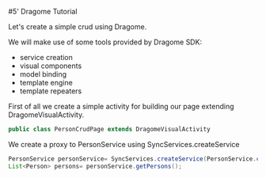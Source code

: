 
#5' Dragome Tutorial

Let's create a simple crud using Dragome.

We will make use of some tools provided by Dragome SDK: 
* service creation
* visual components
* model binding
* template engine
* template repeaters 

First of all we create a simple activity for building our page extending DragomeVisualActivity.

``` Java
public class PersonCrudPage extends DragomeVisualActivity
```

We create a proxy to PersonService using SyncServices.createService

``` Java
PersonService personService= SyncServices.createService(PersonService.class);
List<Person> persons= personService.getPersons();	
```



